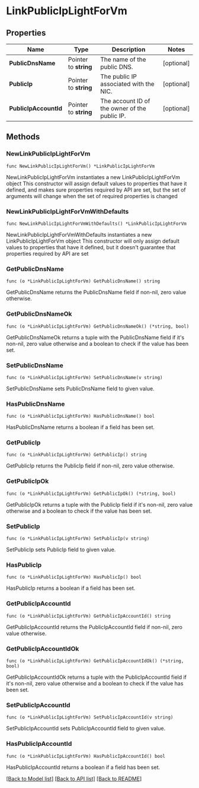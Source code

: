 # LinkPublicIpLightForVm

## Properties

Name | Type | Description | Notes
------------ | ------------- | ------------- | -------------
**PublicDnsName** | Pointer to **string** | The name of the public DNS. | [optional] 
**PublicIp** | Pointer to **string** | The public IP associated with the NIC. | [optional] 
**PublicIpAccountId** | Pointer to **string** | The account ID of the owner of the public IP. | [optional] 

## Methods

### NewLinkPublicIpLightForVm

`func NewLinkPublicIpLightForVm() *LinkPublicIpLightForVm`

NewLinkPublicIpLightForVm instantiates a new LinkPublicIpLightForVm object
This constructor will assign default values to properties that have it defined,
and makes sure properties required by API are set, but the set of arguments
will change when the set of required properties is changed

### NewLinkPublicIpLightForVmWithDefaults

`func NewLinkPublicIpLightForVmWithDefaults() *LinkPublicIpLightForVm`

NewLinkPublicIpLightForVmWithDefaults instantiates a new LinkPublicIpLightForVm object
This constructor will only assign default values to properties that have it defined,
but it doesn't guarantee that properties required by API are set

### GetPublicDnsName

`func (o *LinkPublicIpLightForVm) GetPublicDnsName() string`

GetPublicDnsName returns the PublicDnsName field if non-nil, zero value otherwise.

### GetPublicDnsNameOk

`func (o *LinkPublicIpLightForVm) GetPublicDnsNameOk() (*string, bool)`

GetPublicDnsNameOk returns a tuple with the PublicDnsName field if it's non-nil, zero value otherwise
and a boolean to check if the value has been set.

### SetPublicDnsName

`func (o *LinkPublicIpLightForVm) SetPublicDnsName(v string)`

SetPublicDnsName sets PublicDnsName field to given value.

### HasPublicDnsName

`func (o *LinkPublicIpLightForVm) HasPublicDnsName() bool`

HasPublicDnsName returns a boolean if a field has been set.

### GetPublicIp

`func (o *LinkPublicIpLightForVm) GetPublicIp() string`

GetPublicIp returns the PublicIp field if non-nil, zero value otherwise.

### GetPublicIpOk

`func (o *LinkPublicIpLightForVm) GetPublicIpOk() (*string, bool)`

GetPublicIpOk returns a tuple with the PublicIp field if it's non-nil, zero value otherwise
and a boolean to check if the value has been set.

### SetPublicIp

`func (o *LinkPublicIpLightForVm) SetPublicIp(v string)`

SetPublicIp sets PublicIp field to given value.

### HasPublicIp

`func (o *LinkPublicIpLightForVm) HasPublicIp() bool`

HasPublicIp returns a boolean if a field has been set.

### GetPublicIpAccountId

`func (o *LinkPublicIpLightForVm) GetPublicIpAccountId() string`

GetPublicIpAccountId returns the PublicIpAccountId field if non-nil, zero value otherwise.

### GetPublicIpAccountIdOk

`func (o *LinkPublicIpLightForVm) GetPublicIpAccountIdOk() (*string, bool)`

GetPublicIpAccountIdOk returns a tuple with the PublicIpAccountId field if it's non-nil, zero value otherwise
and a boolean to check if the value has been set.

### SetPublicIpAccountId

`func (o *LinkPublicIpLightForVm) SetPublicIpAccountId(v string)`

SetPublicIpAccountId sets PublicIpAccountId field to given value.

### HasPublicIpAccountId

`func (o *LinkPublicIpLightForVm) HasPublicIpAccountId() bool`

HasPublicIpAccountId returns a boolean if a field has been set.


[[Back to Model list]](../README.md#documentation-for-models) [[Back to API list]](../README.md#documentation-for-api-endpoints) [[Back to README]](../README.md)


